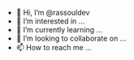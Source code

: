 - 👋 Hi, I’m @rassouldev
- 👀 I’m interested in ...
- 🌱 I’m currently learning ...
- 💞️ I’m looking to collaborate on ...
- 📫 How to reach me ...

<!---
rassouldev/rassouldev is a ✨ special ✨ repository because its `README.md` (this file) appears on your GitHub profile.
You can click the Preview link to take a look at your changes.
--->
